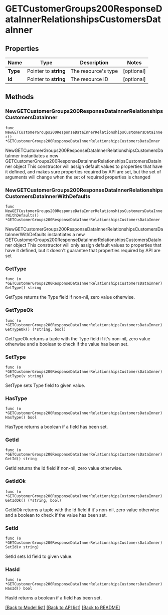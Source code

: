 # GETCustomerGroups200ResponseDataInnerRelationshipsCustomersDataInner

## Properties

Name | Type | Description | Notes
------------ | ------------- | ------------- | -------------
**Type** | Pointer to **string** | The resource&#39;s type | [optional] 
**Id** | Pointer to **string** | The resource ID | [optional] 

## Methods

### NewGETCustomerGroups200ResponseDataInnerRelationshipsCustomersDataInner

`func NewGETCustomerGroups200ResponseDataInnerRelationshipsCustomersDataInner() *GETCustomerGroups200ResponseDataInnerRelationshipsCustomersDataInner`

NewGETCustomerGroups200ResponseDataInnerRelationshipsCustomersDataInner instantiates a new GETCustomerGroups200ResponseDataInnerRelationshipsCustomersDataInner object
This constructor will assign default values to properties that have it defined,
and makes sure properties required by API are set, but the set of arguments
will change when the set of required properties is changed

### NewGETCustomerGroups200ResponseDataInnerRelationshipsCustomersDataInnerWithDefaults

`func NewGETCustomerGroups200ResponseDataInnerRelationshipsCustomersDataInnerWithDefaults() *GETCustomerGroups200ResponseDataInnerRelationshipsCustomersDataInner`

NewGETCustomerGroups200ResponseDataInnerRelationshipsCustomersDataInnerWithDefaults instantiates a new GETCustomerGroups200ResponseDataInnerRelationshipsCustomersDataInner object
This constructor will only assign default values to properties that have it defined,
but it doesn't guarantee that properties required by API are set

### GetType

`func (o *GETCustomerGroups200ResponseDataInnerRelationshipsCustomersDataInner) GetType() string`

GetType returns the Type field if non-nil, zero value otherwise.

### GetTypeOk

`func (o *GETCustomerGroups200ResponseDataInnerRelationshipsCustomersDataInner) GetTypeOk() (*string, bool)`

GetTypeOk returns a tuple with the Type field if it's non-nil, zero value otherwise
and a boolean to check if the value has been set.

### SetType

`func (o *GETCustomerGroups200ResponseDataInnerRelationshipsCustomersDataInner) SetType(v string)`

SetType sets Type field to given value.

### HasType

`func (o *GETCustomerGroups200ResponseDataInnerRelationshipsCustomersDataInner) HasType() bool`

HasType returns a boolean if a field has been set.

### GetId

`func (o *GETCustomerGroups200ResponseDataInnerRelationshipsCustomersDataInner) GetId() string`

GetId returns the Id field if non-nil, zero value otherwise.

### GetIdOk

`func (o *GETCustomerGroups200ResponseDataInnerRelationshipsCustomersDataInner) GetIdOk() (*string, bool)`

GetIdOk returns a tuple with the Id field if it's non-nil, zero value otherwise
and a boolean to check if the value has been set.

### SetId

`func (o *GETCustomerGroups200ResponseDataInnerRelationshipsCustomersDataInner) SetId(v string)`

SetId sets Id field to given value.

### HasId

`func (o *GETCustomerGroups200ResponseDataInnerRelationshipsCustomersDataInner) HasId() bool`

HasId returns a boolean if a field has been set.


[[Back to Model list]](../README.md#documentation-for-models) [[Back to API list]](../README.md#documentation-for-api-endpoints) [[Back to README]](../README.md)


